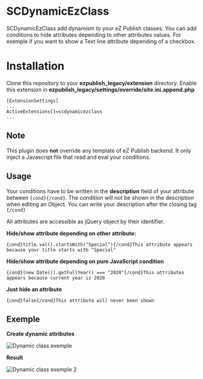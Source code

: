 # SCDynamicEzClass

SCDynamicEzClass add dynamism to your eZ Publish classes. You can add conditions to hide attributes depending to other attributes values. For exemple if you want to show a Text line attribute depending of a checkbox.


# Installation

Clone this repository to your **ezpublish_legacy/extension** directory.
Enable this extension in **ezpublish_legacy/settings/override/site.ini.append.php**

    [ExtensionSettings]  
    ... 
    ActiveExtensions[]=scdynamicezclass
    ...

## Note

This plugin does **not** override any template of eZ Publish backend. It only inject a Javascript file that read and eval your conditions.

## Usage

Your conditions have to be written in the **description** field of your attribute between `{cond}{/cond}`. The condition will not be shown in the description when editing an Object. You can write your description after the closing tag `{/cond}`

All attributes are accessible as jQuery object by their identifier.

**Hide/show attribute depending on other attribute:**

```
{cond}title.val().startsWith("Special"){/cond}This attribute appears because your title starts with "Special"
```

**Hide/show attribute depending on pure JavaScript condition**
```
{cond}(new Date()).getFullYear() === "2020"{/cond}This attributes appears because current year is 2020
```

**Just hide an attribute**

```
{cond}false{/cond}This attribute will never been shown
```


## Exemple

**Create dynamic attributes**

![Dynamic class exemple](/../screenshots/screenshots/screenshot1.png)

**Result**

![Dynamic class exemple 2](/../screenshots/screenshots/screenshot2.gif)
